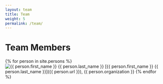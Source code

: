 ```yaml
---
layout: team
title: Team
weight: 5
permalink: /team/
---
```


# Team Members

{% for person in site.persons %}
<img alt="{{ person.first_name }} {{ person.last_name }}" class="person-image-small" src="{{ person.image }}">
[{{ person.first_name }} {{ person.last_name }}]({{ person.url }}), {{ person.organization }}
{% endfor %}